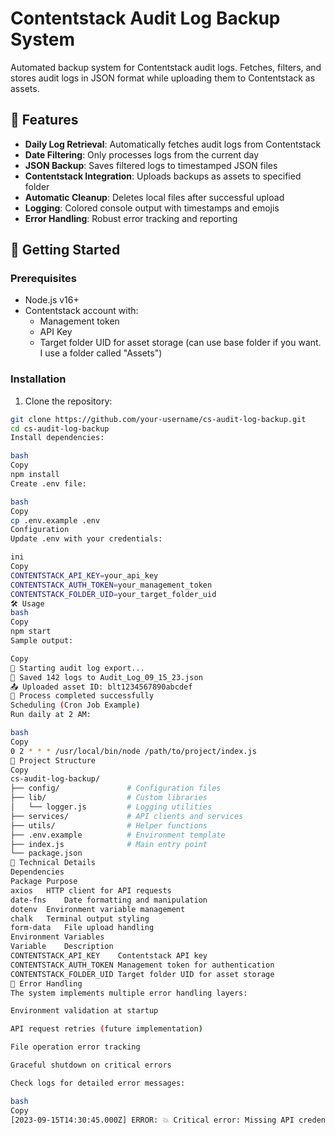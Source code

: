 # Contentstack Audit Log Backup System

Automated backup system for Contentstack audit logs. Fetches, filters, and stores audit logs in JSON format while uploading them to Contentstack as assets.

## 📌 Features

- **Daily Log Retrieval**: Automatically fetches audit logs from Contentstack
- **Date Filtering**: Only processes logs from the current day
- **JSON Backup**: Saves filtered logs to timestamped JSON files
- **Contentstack Integration**: Uploads backups as assets to specified folder
- **Automatic Cleanup**: Deletes local files after successful upload
- **Logging**: Colored console output with timestamps and emojis
- **Error Handling**: Robust error tracking and reporting

## 🚀 Getting Started

### Prerequisites
- Node.js v16+
- Contentstack account with:
  - Management token 
  - API Key
  - Target folder UID for asset storage (can use base folder if you want. I use a folder called "Assets")

### Installation
1. Clone the repository:
```bash
git clone https://github.com/your-username/cs-audit-log-backup.git
cd cs-audit-log-backup
Install dependencies:

bash
Copy
npm install
Create .env file:

bash
Copy
cp .env.example .env
Configuration
Update .env with your credentials:

ini
Copy
CONTENTSTACK_API_KEY=your_api_key
CONTENTSTACK_AUTH_TOKEN=your_management_token
CONTENTSTACK_FOLDER_UID=your_target_folder_uid
🛠 Usage
bash
Copy
npm start
Sample output:

Copy
🚀 Starting audit log export...
💾 Saved 142 logs to Audit_Log_09_15_23.json
📤 Uploaded asset ID: blt1234567890abcdef
🎉 Process completed successfully
Scheduling (Cron Job Example)
Run daily at 2 AM:

bash
Copy
0 2 * * * /usr/local/bin/node /path/to/project/index.js
📂 Project Structure
Copy
cs-audit-log-backup/
├── config/               # Configuration files
├── lib/                  # Custom libraries
│   └── logger.js         # Logging utilities
├── services/             # API clients and services
├── utils/                # Helper functions
├── .env.example          # Environment template
├── index.js              # Main entry point
└── package.json
🔧 Technical Details
Dependencies
Package	Purpose
axios	HTTP client for API requests
date-fns	Date formatting and manipulation
dotenv	Environment variable management
chalk	Terminal output styling
form-data	File upload handling
Environment Variables
Variable	Description
CONTENTSTACK_API_KEY	Contentstack API key
CONTENTSTACK_AUTH_TOKEN	Management token for authentication
CONTENTSTACK_FOLDER_UID	Target folder UID for asset storage
🚨 Error Handling
The system implements multiple error handling layers:

Environment validation at startup

API request retries (future implementation)

File operation error tracking

Graceful shutdown on critical errors

Check logs for detailed error messages:

bash
Copy
[2023-09-15T14:30:45.000Z] ERROR: 💥 Critical error: Missing API credentials